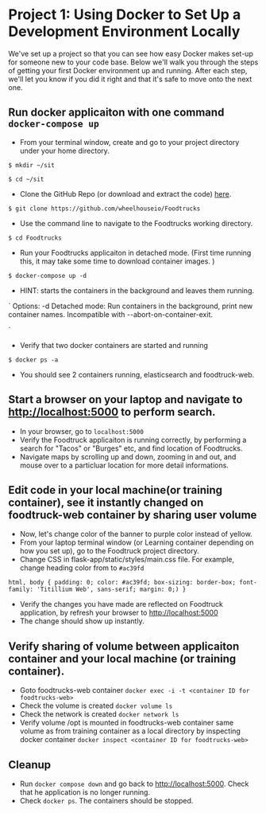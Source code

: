 # Project 1: Using Docker to Set Up a Development Environment Locally

We've set up a project so that you can see how easy Docker makes set-up for someone new to your code base.
Below we'll walk you through the steps of getting your first Docker environment up and running. 
After each step, we'll let you know if you did it right and that it's safe to move onto the next one. 

## Run docker applicaiton with one command `docker-compose up`

* From your terminal window, create and go to your project directory under your home directory.

`$ mkdir ~/sit`

`$ cd ~/sit`

* Clone the GitHub Repo (or download and extract the code) [here](link/for/the/future).

`$ git clone https://github.com/wheelhouseio/Foodtrucks`

* Use the command line to navigate to the Foodtrucks working directory.

`$ cd Foodtrucks`

* Run your Foodtrucks applicaiton in detached mode. (First time running this, it may take some time to download container images.
)

`$ docker-compose up -d`

* HINT: starts the containers in the background and leaves them running. 

`
Options:
    -d                         Detached mode: Run containers in the background,
                               print new container names.
                               Incompatible with --abort-on-container-exit.

`

* Verify that two docker containers are started and running 

`$ docker ps -a`

* You should see 2 containers running, elasticsearch and foodtruck-web.

## Start a browser on your laptop and navigate to [http://localhost:5000](http://localhost:5000) to perform search.
*  In your browser, go to `localhost:5000`
*  Verify the Foodtruck applicaiton is running correctly, by performing a search for "Tacos" or "Burges" etc, and find location of Foodtrucks. 
*  Navigate maps by scrolling up and down, zooming in and out, and mouse over to a particluar location for more detail informations.


## Edit code in your local machine(or training container), see it instantly changed on foodtruck-web container by sharing user volume

* Now, let's change color of the banner to purple color instead of yellow. 
* From your laptop terminal window (or Learning container depending on how you set up), go to the Foodtruck project directory. 
* Change CSS in flask-app/static/styles/main.css file. For example, change heading color from to `#ac39fd`

```
html, body { padding: 0; color: #ac39fd; box-sizing: border-box; font-family: 'Titillium Web', sans-serif; margin: 0;) }
```

* Verify the changes you have made are reflected on Foodtruck application, by refresh your browser to [http://localhost:5000](http://localhost:5000)
* The change should show up instantly. 


## Verify sharing of volume between applicaiton container and your local machine (or training container).

* Goto foodtrucks-web container `docker exec -i -t <container ID for foodtrucks-web>`
* Check the volume is created `docker volume ls`
* Check the network is created `docker network ls`
* Verify volume /opt is mounted in foodtrucks-web container same volume as from training container as a local directory by
inspecting docker container `docker inspect <container ID for foodtrucks-web>`


## Cleanup 

* Run `docker compose down` and go back to [http://localhost:5000](http://localhost:5000). Check that he application is no longer running. 
* Check `docker ps`. The containers should be stopped.

